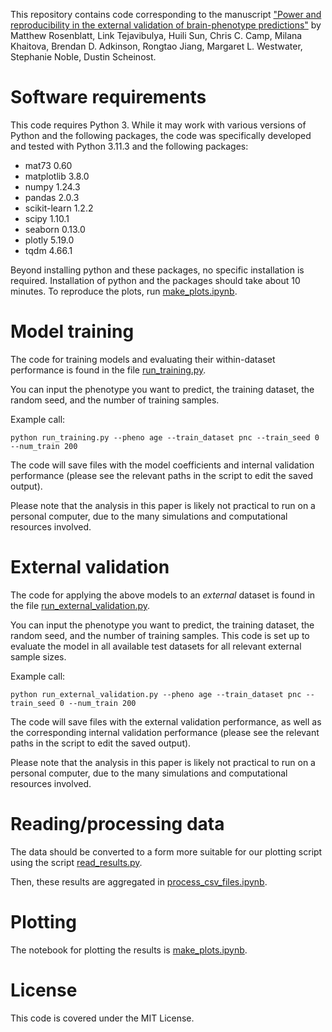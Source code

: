 This repository contains code corresponding to the manuscript ["Power and reproducibility in the external validation of brain-phenotype predictions"](https://www.biorxiv.org/content/10.1101/2023.10.25.563971v1) by Matthew Rosenblatt, Link Tejavibulya, Huili Sun, Chris C. Camp, Milana Khaitova, Brendan D. Adkinson, Rongtao Jiang, Margaret L. Westwater, Stephanie Noble, Dustin Scheinost.

# Software requirements

This code requires Python 3. While it may work with various versions of Python and the following packages, the code was specifically developed and tested with Python 3.11.3 and the following packages:

* mat73 0.60
* matplotlib 3.8.0
* numpy 1.24.3
* pandas 2.0.3
* scikit-learn 1.2.2
* scipy 1.10.1
* seaborn 0.13.0
* plotly 5.19.0
* tqdm 4.66.1

Beyond installing python and these packages, no specific installation is required. Installation of python and the packages should take about 10 minutes. To reproduce the plots, run [make_plots.ipynb](./make_plots.ipynb).

# Model training

The code for training models and evaluating their within-dataset performance is found in the file [run_training.py](run_training.py). 

You can input the phenotype you want to predict, the training dataset, the random seed, and the number of training samples.

Example call:
```
python run_training.py --pheno age --train_dataset pnc --train_seed 0 --num_train 200
```

The code will save files with the model coefficients and internal validation performance (please see the relevant paths in the script to edit the saved output).

Please note that the analysis in this paper is likely not practical to run on a personal computer, due to the many simulations and computational resources involved.

# External validation

The code for applying the above models to an *external* dataset is found in the file [run_external_validation.py](run_external_validation.py). 

You can input the phenotype you want to predict, the training dataset, the random seed, and the number of training samples. This code is set up to evaluate the model in all available test datasets for all relevant external sample sizes.

Example call:
```
python run_external_validation.py --pheno age --train_dataset pnc --train_seed 0 --num_train 200
```
The code will save files with the external validation performance, as well as the corresponding internal validation performance (please see the relevant paths in the script to edit the saved output).

Please note that the analysis in this paper is likely not practical to run on a personal computer, due to the many simulations and computational resources involved.

# Reading/processing data

The data should be converted to a form more suitable for our plotting script using the script [read_results.py](./read_results.py).

Then, these results are aggregated in [process_csv_files.ipynb](./process_csv_files.ipynb).

# Plotting

The notebook for plotting the results is [make_plots.ipynb](./make_plots.ipynb).

# License

This code is covered under the MIT License.
